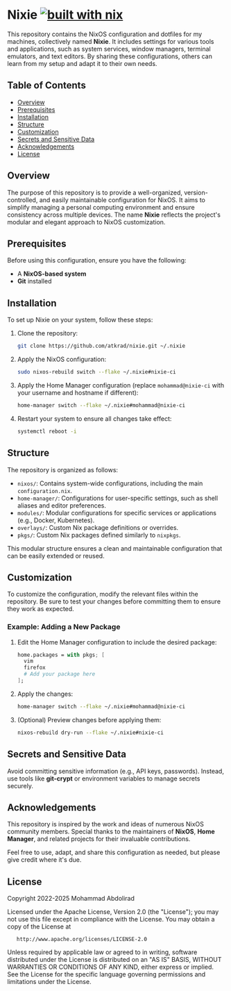 # Nixie [![built with nix](https://img.shields.io/badge/Built_with_Nix-7EBAE4?style=flat&logo=nixos&logoColor=white&labelColor=5277C3)](https://builtwithnix.org)

This repository contains the NixOS configuration and dotfiles for my machines, collectively named **Nixie**. It includes settings for various tools and applications, such as system services, window managers, terminal emulators, and text editors. By sharing these configurations, others can learn from my setup and adapt it to their own needs.

## Table of Contents

- [Overview](#overview)
- [Prerequisites](#prerequisites)
- [Installation](#installation)
- [Structure](#structure)
- [Customization](#customization)
- [Secrets and Sensitive Data](#secrets-and-sensitive-data)
- [Acknowledgements](#acknowledgements)
- [License](#license)

## Overview

The purpose of this repository is to provide a well-organized, version-controlled, and easily maintainable configuration for NixOS. It aims to simplify managing a personal computing environment and ensure consistency across multiple devices. The name **Nixie** reflects the project's modular and elegant approach to NixOS customization.

## Prerequisites

Before using this configuration, ensure you have the following:

- A **NixOS-based system**
- **Git** installed

## Installation

To set up Nixie on your system, follow these steps:

1. Clone the repository:

   ```sh
   git clone https://github.com/atkrad/nixie.git ~/.nixie
   ```

2. Apply the NixOS configuration:

   ```sh
   sudo nixos-rebuild switch --flake ~/.nixie#nixie-ci
   ```

3. Apply the Home Manager configuration (replace `mohammad@nixie-ci` with your username and hostname if different):

   ```sh
   home-manager switch --flake ~/.nixie#mohammad@nixie-ci
   ```

4. Restart your system to ensure all changes take effect:

   ```sh
   systemctl reboot -i
   ```

## Structure

The repository is organized as follows:

- `nixos/`: Contains system-wide configurations, including the main `configuration.nix`.
- `home-manager/`: Configurations for user-specific settings, such as shell aliases and editor preferences.
- `modules/`: Modular configurations for specific services or applications (e.g., Docker, Kubernetes).
- `overlays/`: Custom Nix package definitions or overrides.
- `pkgs/`: Custom Nix packages defined similarly to `nixpkgs`.

This modular structure ensures a clean and maintainable configuration that can be easily extended or reused.

## Customization

To customize the configuration, modify the relevant files within the repository. Be sure to test your changes before committing them to ensure they work as expected.

### Example: Adding a New Package

1. Edit the Home Manager configuration to include the desired package:

   ```nix
   home.packages = with pkgs; [
     vim
     firefox
     # Add your package here
   ];
   ```

2. Apply the changes:

   ```sh
   home-manager switch --flake ~/.nixie#mohammad@nixie-ci
   ```

3. (Optional) Preview changes before applying them:

   ```sh
   nixos-rebuild dry-run --flake ~/.nixie#nixie-ci
   ```

## Secrets and Sensitive Data

Avoid committing sensitive information (e.g., API keys, passwords). Instead, use tools like **git-crypt** or environment variables to manage secrets securely.

## Acknowledgements

This repository is inspired by the work and ideas of numerous NixOS community members. Special thanks to the maintainers of **NixOS**, **Home Manager**, and related projects for their invaluable contributions.

Feel free to use, adapt, and share this configuration as needed, but please give credit where it's due.

## License

Copyright 2022-2025 Mohammad Abdolirad

Licensed under the Apache License, Version 2.0 (the "License");
you may not use this file except in compliance with the License.
You may obtain a copy of the License at

       http://www.apache.org/licenses/LICENSE-2.0

Unless required by applicable law or agreed to in writing, software
distributed under the License is distributed on an "AS IS" BASIS,
WITHOUT WARRANTIES OR CONDITIONS OF ANY KIND, either express or implied.
See the License for the specific language governing permissions and
limitations under the License.
